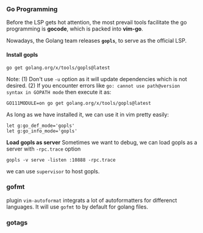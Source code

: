 ### Go Programming

Before the LSP gets hot attention, the most prevail tools facilitate the go programming is **gocode**, which is packed into **vim-go**.

Nowadays, the Golang team releases **`gopls`**, to serve as the official LSP.

#### Install gopls

```shell
go get golang.org/x/tools/gopls@latest
```

Note:
(1) Don't use `-u` option as it will update dependencies which is not desired.
(2) If you encounter errors like `go: cannot use path@version syntax in GOPATH mode`
then execute it as:

```shell
GO111MODULE=on go get golang.org/x/tools/gopls@latest
```

As long as we have installed it, we can use it in vim pretty easily:

```viml
let g:go_def_mode='gopls'
let g:go_info_mode='gopls'
```

**Load gopls as server**
Sometimes we want to debug, we can load gopls as a server with `-rpc.trace` option

```shell
gopls -v serve -listen :10888 -rpc.trace
```

we can use `supervisor` to host gopls.


### gofmt
plugin `vim-autoformat` integrats a lot of autoformatters for differenct languages. It will use `gofmt` to by default for golang files.

### gotags
```
